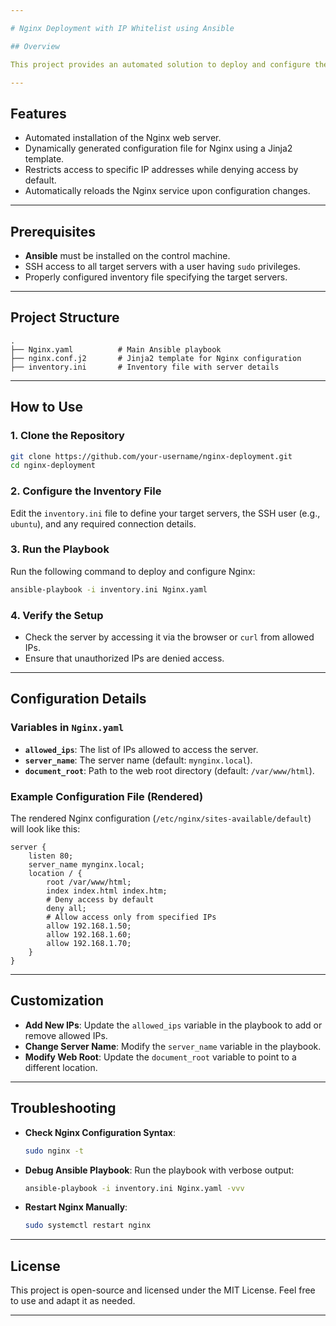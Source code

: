 ```yaml
---

# Nginx Deployment with IP Whitelist using Ansible

## Overview

This project provides an automated solution to deploy and configure the Nginx web server on a group of servers using Ansible. It allows for restricting access to the server by specifying a list of allowed IP addresses dynamically.

---
```


## Features

- Automated installation of the Nginx web server.
- Dynamically generated configuration file for Nginx using a Jinja2 template.
- Restricts access to specific IP addresses while denying access by default.
- Automatically reloads the Nginx service upon configuration changes.

---

## Prerequisites

- **Ansible** must be installed on the control machine.
- SSH access to all target servers with a user having `sudo` privileges.
- Properly configured inventory file specifying the target servers.

---

## Project Structure

```
.
├── Nginx.yaml          # Main Ansible playbook
├── nginx.conf.j2       # Jinja2 template for Nginx configuration
├── inventory.ini       # Inventory file with server details
```

---

## How to Use

### 1. Clone the Repository

```bash
git clone https://github.com/your-username/nginx-deployment.git
cd nginx-deployment
```

### 2. Configure the Inventory File

Edit the `inventory.ini` file to define your target servers, the SSH user (e.g., `ubuntu`), and any required connection details.

### 3. Run the Playbook

Run the following command to deploy and configure Nginx:

```bash
ansible-playbook -i inventory.ini Nginx.yaml
```

### 4. Verify the Setup

- Check the server by accessing it via the browser or `curl` from allowed IPs.
- Ensure that unauthorized IPs are denied access.

---

## Configuration Details

### Variables in `Nginx.yaml`

- **`allowed_ips`**: The list of IPs allowed to access the server.
- **`server_name`**: The server name (default: `mynginx.local`).
- **`document_root`**: Path to the web root directory (default: `/var/www/html`).

### Example Configuration File (Rendered)

The rendered Nginx configuration (`/etc/nginx/sites-available/default`) will look like this:

```nginx
server {
    listen 80;
    server_name mynginx.local;
    location / {
        root /var/www/html;
        index index.html index.htm;
        # Deny access by default
        deny all;
        # Allow access only from specified IPs
        allow 192.168.1.50;
        allow 192.168.1.60;
        allow 192.168.1.70;
    }
}
```

---

## Customization

- **Add New IPs**: Update the `allowed_ips` variable in the playbook to add or remove allowed IPs.
- **Change Server Name**: Modify the `server_name` variable in the playbook.
- **Modify Web Root**: Update the `document_root` variable to point to a different location.

---

## Troubleshooting

- **Check Nginx Configuration Syntax**:
  ```bash
  sudo nginx -t
  ```
- **Debug Ansible Playbook**:
  Run the playbook with verbose output:
  ```bash
  ansible-playbook -i inventory.ini Nginx.yaml -vvv
  ```
- **Restart Nginx Manually**:
  ```bash
  sudo systemctl restart nginx
  ```

---

## License

This project is open-source and licensed under the MIT License. Feel free to use and adapt it as needed.

---
